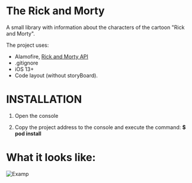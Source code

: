 # The Rick and Morty
A small library with information about the characters of the cartoon "Rick and Morty".

The project uses:
+ Alamofire, [Rick and Morty API](https://rickandmortyapi.com/)
+ .gitignore
+ iOS 13+
+ Code layout (without storyBoard).

# INSTALLATION

1. Open the console 

2. Copy the project address to the console and execute the command:
**$ pod install**

# What it looks like:
![Examp](https://user-images.githubusercontent.com/95176430/182452075-e6222570-740d-444f-8d92-3b7a0fdd6e97.gif)
